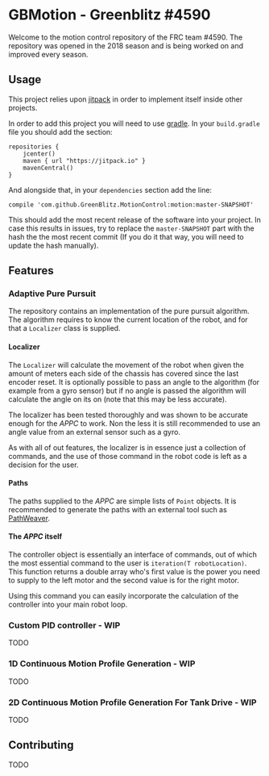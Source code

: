 # GBMotion - Greenblitz #4590
Welcome to the motion control repository of the FRC team #4590. The repository was opened in the
2018 season and is being worked on and improved every season.
## Usage
This project relies upon [jitpack](https://jitpack.io/) in order to implement itself inside other projects.

In order to add this project you will need to use [gradle](https://gradle.org/). In your `build.gradle` file you should add the section:

    repositories {
        jcenter()
        maven { url "https://jitpack.io" }
        mavenCentral()
    }

And alongside that, in your `dependencies` section add the line:

    compile 'com.github.GreenBlitz.MotionControl:motion:master-SNAPSHOT'

This should add the most recent release of the software into your project. In case this results
in issues, try to replace the `master-SNAPSHOT` part with the hash the the most recent commit (If you
do it that way, you will need to update the hash manually).
## Features
### Adaptive Pure Pursuit
The repository contains an implementation of the pure pursuit algorithm. The algorithm requires to know the 
current location of the robot, and for that a `Localizer` class is supplied.
#### Localizer
The `Localizer` will calculate the movement of the robot when given the amount of meters each side of
the chassis has covered since the last encoder reset. It is optionally possible to pass an angle to the
algorithm (for example from a gyro sensor) but if no angle is passed the algorithm will calculate the angle
on its on (note that this may be less accurate).

The localizer has been tested thoroughly and was shown to be accurate enough for the _APPC_ to work.
Non the less it is still recommended to use an angle value from an external sensor such as a gyro. 

As with all of out features, the localizer is in essence just a collection of commands, and the use
of those command in the robot code is left as a decision for the user.
#### Paths
The paths supplied to the _APPC_ are simple lists of `Point` objects. It is recommended to generate the paths
with an external tool such as [PathWeaver](https://github.com/wpilibsuite/PathWeaver).
#### The _APPC_ itself
The controller object is essentially an interface of commands, out of which the most essential command to the 
user is `iteration(T robotLocation)`. This function returns a double array who's first value is the power
you need to supply to the left motor and the second value is for the right motor.

Using this command you can easily incorporate the calculation of the controller into your main robot loop.
### Custom PID controller - WIP
TODO
### 1D Continuous Motion Profile Generation - WIP
TODO
### 2D Continuous Motion Profile Generation For Tank Drive - WIP
TODO
## Contributing
TODO
